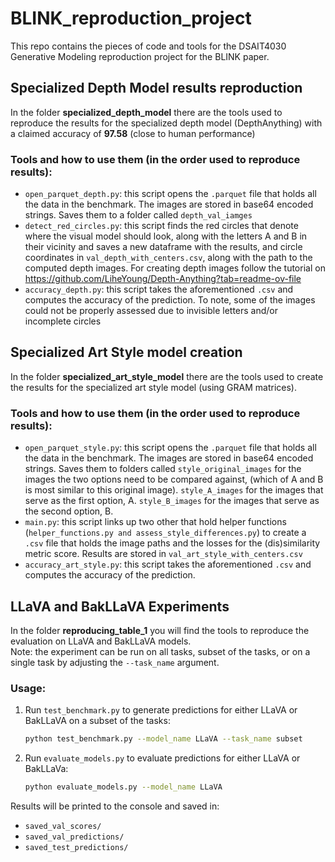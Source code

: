 # BLINK_reproduction_project

This repo contains the pieces of code and tools for the DSAIT4030 Generative Modeling reproduction project for the BLINK paper.

## Specialized Depth Model results reproduction

In the folder **specialized_depth_model** there are the tools used to reproduce the results for the specialized depth model (DepthAnything) with a claimed accuracy of **97.58** (close to human performance)

### Tools and how to use them (in the order used to reproduce results):
- ```open_parquet_depth.py```: this script opens the ```.parquet``` file that holds all the data in the benchmark. The images are stored in base64 encoded strings. Saves them to a folder called ```depth_val_iamges```
- ```detect_red_circles.py```: this script finds the red circles that denote where the visual model should look, along with the letters A and B in their vicinity and saves a new dataframe with the results, and circle coordinates in ```val_depth_with_centers.csv```, along with the path to the computed depth images. For creating depth images follow the tutorial on https://github.com/LiheYoung/Depth-Anything?tab=readme-ov-file
- ```accuracy_depth.py```: this script takes the aforementioned ```.csv``` and computes the accuracy of the prediction. To note, some of the images could not be properly assessed due to invisible letters and/or incomplete circles

## Specialized Art Style model creation

In the folder **specialized_art_style_model** there are the tools used to create the results for the specialized art style model (using GRAM matrices).

### Tools and how to use them (in the order used to reproduce results):
- ```open_parquet_style.py```: this script opens the ```.parquet``` file that holds all the data in the benchmark. The images are stored in base64 encoded strings. Saves them to folders called ```style_original_images``` for the images the two options need to be compared against, (which of A and B is most similar to this original image). ```style_A_images``` for the images that serve as the first option, A. ```style_B_images``` for the images that serve as the second option, B.
- ```main.py```: this script links up two other that hold helper functions (```helper_functions.py and assess_style_differences.py```) to create a ```.csv``` file that holds the image paths and the losses for the (dis)similarity metric score. Results are stored in ```val_art_style_with_centers.csv```
- ```accuracy_art_style.py```: this script takes the aforementioned ```.csv``` and computes the accuracy of the prediction.

## LLaVA and BakLLaVA Experiments
In the folder **reproducing_table_1** you will find the tools to reproduce the evaluation on LLaVA and BakLLaVA models.   
Note: the experiment can be run on all tasks, subset of the tasks, or on a single task by adjusting the `--task_name` argument.

### Usage:

1. Run `test_benchmark.py` to generate predictions for either LLaVA or BakLLaVA on a subset of the tasks:
   ```bash
   python test_benchmark.py --model_name LLaVA --task_name subset

2. Run `evaluate_models.py` to evaluate predictions for either LLaVA or BakLLaVa:
   ```bash
   python evaluate_models.py --model_name LLaVA

Results will be printed to the console and saved in:  
- `saved_val_scores/`  
- `saved_val_predictions/`  
- `saved_test_predictions/`



